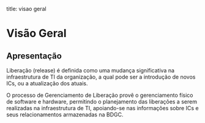 title: visao geral  

# Visão Geral

## Apresentação

Liberação (release) é definida como uma mudança significativa na infraestrutura de TI da organização, a qual pode ser a introdução de novos ICs, ou a atualização dos atuais.

O processo de Gerenciamento de Liberação provê o gerenciamento físico de software e hardware, permitindo o planejamento das liberações a serem realizadas na infraestrutura de TI, apoiando-se nas informações sobre ICs e seus relacionamentos armazenadas na BDGC.
